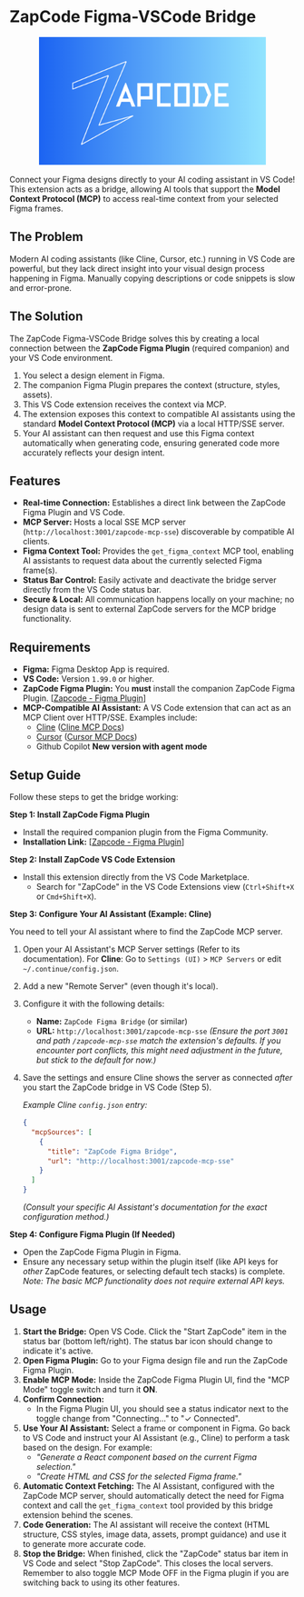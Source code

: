 # ZapCode Figma-VSCode Bridge

<!-- Optional: Add a logo or banner here -->
<p align="center"><img src="./assets/Zapcode.png" alt="ZapCode Logo" width="400"></p>

Connect your Figma designs directly to your AI coding assistant in VS Code! This extension acts as a bridge, allowing AI tools that support the **Model Context Protocol (MCP)** to access real-time context from your selected Figma frames.

## The Problem

Modern AI coding assistants (like Cline, Cursor, etc.) running in VS Code are powerful, but they lack direct insight into your visual design process happening in Figma. Manually copying descriptions or code snippets is slow and error-prone.

## The Solution

The ZapCode Figma-VSCode Bridge solves this by creating a local connection between the **ZapCode Figma Plugin** (required companion) and your VS Code environment.

1.  You select a design element in Figma.
2.  The companion Figma Plugin prepares the context (structure, styles, assets).
3.  This VS Code extension receives the context via MCP.
4.  The extension exposes this context to compatible AI assistants using the standard **Model Context Protocol (MCP)** via a local HTTP/SSE server.
5.  Your AI assistant can then request and use this Figma context automatically when generating code, ensuring generated code more accurately reflects your design intent.

## Features

- **Real-time Connection:** Establishes a direct link between the ZapCode Figma Plugin and VS Code.
- **MCP Server:** Hosts a local SSE MCP server (`http://localhost:3001/zapcode-mcp-sse`) discoverable by compatible AI clients.
- **Figma Context Tool:** Provides the `get_figma_context` MCP tool, enabling AI assistants to request data about the currently selected Figma frame(s).
- **Status Bar Control:** Easily activate and deactivate the bridge server directly from the VS Code status bar.
- **Secure & Local:** All communication happens locally on your machine; no design data is sent to external ZapCode servers for the MCP bridge functionality.

## Requirements

- **Figma:** Figma Desktop App is required.
- **VS Code:** Version `1.99.0` or higher.
- **ZapCode Figma Plugin:** You **must** install the companion ZapCode Figma Plugin. [[Zapcode - Figma Plugin](https://www.figma.com/community/plugin/1454956820198178710/zapcode)]
- **MCP-Compatible AI Assistant:** A VS Code extension that can act as an MCP Client over HTTP/SSE. Examples include:
  - [Cline](https://github.com/continuedev/cline) ([Cline MCP Docs](https://docs.continue.dev/reference/Model%20Context%20Protocol/overview))
  - [Cursor](https://cursor.sh/) ([Cursor MCP Docs](https://docs.cursor.sh/advanced/model-context-protocol))
  - Github Copilot **New version with agent mode**

## Setup Guide

Follow these steps to get the bridge working:

**Step 1: Install ZapCode Figma Plugin**

- Install the required companion plugin from the Figma Community.
- **Installation Link:** [[Zapcode - Figma Plugin](https://www.figma.com/community/plugin/1454956820198178710/zapcode)]

**Step 2: Install ZapCode VS Code Extension**

- Install this extension directly from the VS Code Marketplace.
  - Search for "ZapCode" in the VS Code Extensions view (`Ctrl+Shift+X` or `Cmd+Shift+X`).

**Step 3: Configure Your AI Assistant (Example: Cline)**

You need to tell your AI assistant where to find the ZapCode MCP server.

1.  Open your AI Assistant's MCP Server settings (Refer to its documentation). For **Cline**: Go to `Settings (UI)` > `MCP Servers` or edit `~/.continue/config.json`.
2.  Add a new "Remote Server" (even though it's local).
3.  Configure it with the following details:
    - **Name:** `ZapCode Figma Bridge` (or similar)
    - **URL:** `http://localhost:3001/zapcode-mcp-sse`
      _(Ensure the port `3001` and path `/zapcode-mcp-sse` match the extension's defaults. If you encounter port conflicts, this might need adjustment in the future, but stick to the default for now.)_
4.  Save the settings and ensure Cline shows the server as connected _after_ you start the ZapCode bridge in VS Code (Step 5).

    _Example Cline `config.json` entry:_

    ```json
    {
      "mcpSources": [
        {
          "title": "ZapCode Figma Bridge",
          "url": "http://localhost:3001/zapcode-mcp-sse"
        }
      ]
    }
    ```

    _(Consult your specific AI Assistant's documentation for the exact configuration method.)_

**Step 4: Configure Figma Plugin (If Needed)**

- Open the ZapCode Figma Plugin in Figma.
- Ensure any necessary setup within the plugin itself (like API keys for _other_ ZapCode features, or selecting default tech stacks) is complete. _Note: The basic MCP functionality does not require external API keys._

## Usage

1.  **Start the Bridge:** Open VS Code. Click the "Start ZapCode" item in the status bar (bottom left/right). The status bar icon should change to indicate it's active.
2.  **Open Figma Plugin:** Go to your Figma design file and run the ZapCode Figma Plugin.
3.  **Enable MCP Mode:** Inside the ZapCode Figma Plugin UI, find the "MCP Mode" toggle switch and turn it **ON**.
4.  **Confirm Connection:**
    - In the Figma Plugin UI, you should see a status indicator next to the toggle change from "Connecting..." to "✓ Connected".
5.  **Use Your AI Assistant:** Select a frame or component in Figma. Go back to VS Code and instruct your AI Assistant (e.g., Cline) to perform a task based on the design. For example:
    - _"Generate a React component based on the current Figma selection."_
    - _"Create HTML and CSS for the selected Figma frame."_
6.  **Automatic Context Fetching:** The AI Assistant, configured with the ZapCode MCP server, should automatically detect the need for Figma context and call the `get_figma_context` tool provided by this bridge extension behind the scenes.
7.  **Code Generation:** The AI assistant will receive the context (HTML structure, CSS styles, image data, assets, prompt guidance) and use it to generate more accurate code.
8.  **Stop the Bridge:** When finished, click the "ZapCode" status bar item in VS Code and select "Stop ZapCode". This closes the local servers. Remember to also toggle MCP Mode OFF in the Figma plugin if you are switching back to using its other features.
